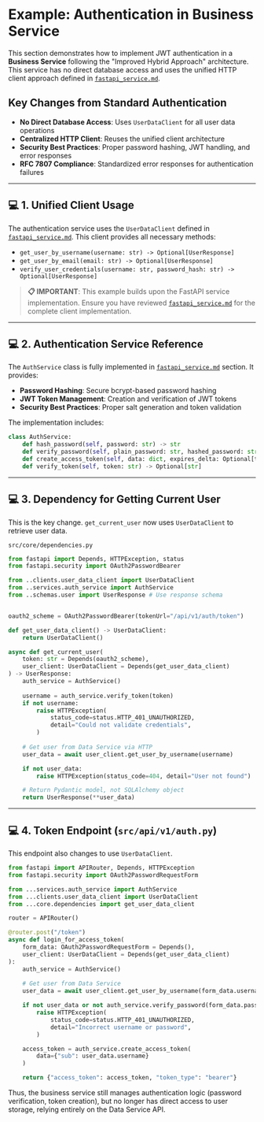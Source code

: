 # Example: Authentication in Business Service

This section demonstrates how to implement JWT authentication in a **Business Service** following the "Improved Hybrid Approach" architecture. This service has no direct database access and uses the unified HTTP client approach defined in [`fastapi_service.md`](./fastapi_service.md).

## Key Changes from Standard Authentication
- **No Direct Database Access**: Uses `UserDataClient` for all user data operations
- **Centralized HTTP Client**: Reuses the unified client architecture
- **Security Best Practices**: Proper password hashing, JWT handling, and error responses
- **RFC 7807 Compliance**: Standardized error responses for authentication failures

---

## 💻 1. Unified Client Usage

The authentication service uses the `UserDataClient` defined in [`fastapi_service.md`](./fastapi_service.md). This client provides all necessary methods:

- `get_user_by_username(username: str) -> Optional[UserResponse]`
- `get_user_by_email(email: str) -> Optional[UserResponse]`
- `verify_user_credentials(username: str, password_hash: str) -> Optional[UserResponse]`

> **📋 IMPORTANT**: This example builds upon the FastAPI service implementation. Ensure you have reviewed [`fastapi_service.md`](./fastapi_service.md) for the complete client implementation.

---

## 💻 2. Authentication Service Reference

The `AuthService` class is fully implemented in [`fastapi_service.md`](./fastapi_service.md#6-authentication-service) section. It provides:

- **Password Hashing**: Secure bcrypt-based password hashing
- **JWT Token Management**: Creation and verification of JWT tokens
- **Security Best Practices**: Proper salt generation and token validation

The implementation includes:
```python
class AuthService:
    def hash_password(self, password: str) -> str
    def verify_password(self, plain_password: str, hashed_password: str) -> bool
    def create_access_token(self, data: dict, expires_delta: Optional[timedelta] = None) -> str
    def verify_token(self, token: str) -> Optional[str]
```

---

## 💻 3. Dependency for Getting Current User

This is the key change. `get_current_user` now uses `UserDataClient` to retrieve user data.

`src/core/dependencies.py`
```python
from fastapi import Depends, HTTPException, status
from fastapi.security import OAuth2PasswordBearer

from ..clients.user_data_client import UserDataClient
from ..services.auth_service import AuthService
from ..schemas.user import UserResponse # Use response schema


oauth2_scheme = OAuth2PasswordBearer(tokenUrl="/api/v1/auth/token")

def get_user_data_client() -> UserDataClient:
    return UserDataClient()

async def get_current_user(
    token: str = Depends(oauth2_scheme),
    user_client: UserDataClient = Depends(get_user_data_client)
) -> UserResponse:
    auth_service = AuthService()
    
    username = auth_service.verify_token(token)
    if not username:
        raise HTTPException(
            status_code=status.HTTP_401_UNAUTHORIZED,
            detail="Could not validate credentials",
        )
    
    # Get user from Data Service via HTTP
    user_data = await user_client.get_user_by_username(username)

    if not user_data:
        raise HTTPException(status_code=404, detail="User not found")

    # Return Pydantic model, not SQLAlchemy object
    return UserResponse(**user_data)
```

---

## 💻 4. Token Endpoint (`src/api/v1/auth.py`)

This endpoint also changes to use `UserDataClient`.

```python
from fastapi import APIRouter, Depends, HTTPException
from fastapi.security import OAuth2PasswordRequestForm

from ...services.auth_service import AuthService
from ...clients.user_data_client import UserDataClient
from ...core.dependencies import get_user_data_client

router = APIRouter()

@router.post("/token")
async def login_for_access_token(
    form_data: OAuth2PasswordRequestForm = Depends(),
    user_client: UserDataClient = Depends(get_user_data_client)
):
    auth_service = AuthService()
    
    # Get user from Data Service
    user_data = await user_client.get_user_by_username(form_data.username)

    if not user_data or not auth_service.verify_password(form_data.password, user_data.hashed_password):
        raise HTTPException(
            status_code=status.HTTP_401_UNAUTHORIZED,
            detail="Incorrect username or password",
        )

    access_token = auth_service.create_access_token(
        data={"sub": user_data.username}
    )

    return {"access_token": access_token, "token_type": "bearer"}
```

Thus, the business service still manages authentication logic (password verification, token creation), but no longer has direct access to user storage, relying entirely on the Data Service API.